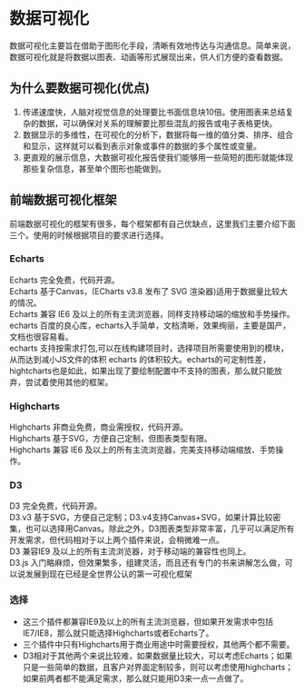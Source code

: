 # 数据可视化
数据可视化主要旨在借助于图形化手段，清晰有效地传达与沟通信息。简单来说，数据可视化就是将数据以图表、动画等形式展现出来，供人们方便的查看数据。

## 为什么要数据可视化(优点)
1. 传递速度快，人脑对视觉信息的处理要比书面信息块10倍。使用图表来总结复杂的数据，可以确保对关系的理解要比那些混乱的报告或电子表格更快。
2. 数据显示的多维性，在可视化的分析下，数据将每一维的值分类、排序、组合和显示，这样就可以看到表示对象或事件的数据的多个属性或变量。
3. 更直观的展示信息，大数据可视化报告使我们能够用一些简短的图形就能体现那些复杂信息，甚至单个图形也能做到。

## 前端数据可视化框架
前端数据可视化的框架有很多，每个框架都有自己优缺点，这里我们主要介绍下面三个。使用的时候根据项目的要求进行选择。

### Echarts
Echarts 完全免费，代码开源。        
Echarts 基于Canvas，(ECharts v3.8 发布了 SVG 渲染器)适用于数据量比较大的情况。   
Echarts 兼容 IE6 及以上的所有主流浏览器，同样支持移动端的缩放和手势操作。
echarts 百度的良心库，echarts入手简单，文档清晰，效果绚丽，主要是国产，文档也很容易看。          
echarts 支持按需求打包,可以在线构建项目时，选择项目所需要使用到的模块，从而达到减小JS文件的体积
echarts 的体积较大。echarts的可定制性差，hightcharts也是如此，如果出现了要绘制配置中不支持的图表，那么就只能放弃，尝试着使用其他的框架。

### Highcharts
Highcharts 非商业免费，商业需授权，代码开源。    
Highcharts 基于SVG，方便自己定制，但图表类型有限。         
Highcharts 兼容 IE6 及以上的所有主流浏览器，完美支持移动端缩放、手势操作。

### D3
D3 完全免费，代码开源。       
D3.v3 基于SVG，方便自己定制；D3.v4支持Canvas+SVG，如果计算比较密集，也可以选择用Canvas。除此之外，D3图表类型非常丰富，几乎可以满足所有开发需求，但代码相对于以上两个插件来说，会稍微难一点。    
D3 兼容IE9 及以上的所有主流浏览器，对于移动端的兼容性也同上。                  
D3.js 入门略麻烦，但效果繁多，组建灵活，而且还有专门的书来讲解怎么做，可以说发展到现在已经是全世界公认的第一可视化框架     

### 选择
* 这三个插件都兼容IE9及以上的所有主流浏览器，但如果开发需求中包括IE7/IE8，那么就只能选择Highcharts或者Echarts了。                 
* 三个插件中只有Highcharts用于商业用途中时需要授权，其他两个都不需要。                                             
* D3相对于其他两个来说比较难，如果数据量比较大，可以考虑Echarts；如果只是一些简单的数据，且客户对界面定制较多，则可以考虑使用highcharts；如果前两者都不能满足需求，那么就只能用D3来一点一点做了。       

